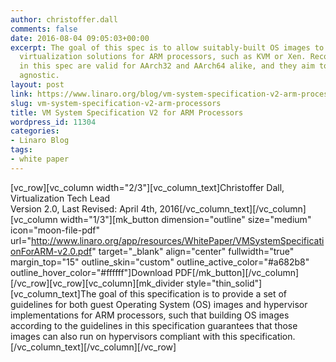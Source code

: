```yaml
---
author: christoffer.dall
comments: false
date: 2016-08-04 09:05:03+00:00
excerpt: The goal of this spec is to allow suitably-built OS images to run on all
  virtualization solutions for ARM processors, such as KVM or Xen. Recommendations
  in this spec are valid for AArch32 and AArch64 alike, and they aim to be hypervisor
  agnostic.
layout: post
link: https://www.linaro.org/blog/vm-system-specification-v2-arm-processors/
slug: vm-system-specification-v2-arm-processors
title: VM System Specification V2 for ARM Processors
wordpress_id: 11304
categories:
- Linaro Blog
tags:
- white paper
---
```


[vc_row][vc_column width="2/3"][vc_column_text]Christoffer Dall, Virtualization Tech Lead
Version 2.0, Last Revised: April 4th, 2016[/vc_column_text][/vc_column][vc_column width="1/3"][mk_button dimension="outline" size="medium" icon="moon-file-pdf" url="http://www.linaro.org/app/resources/WhitePaper/VMSystemSpecificationForARM-v2.0.pdf" target="_blank" align="center" fullwidth="true" margin_top="15" outline_skin="custom" outline_active_color="#a682b8" outline_hover_color="#ffffff"]Download PDF[/mk_button][/vc_column][/vc_row][vc_row][vc_column][mk_divider style="thin_solid"][vc_column_text]The goal of this specification is to provide a set of guidelines for both guest Operating System (OS) images and hypervisor implementations for ARM processors, such that building OS images according to the guidelines in this specification guarantees that those images can also run on hypervisors compliant with this specification.[/vc_column_text][/vc_column][/vc_row]
